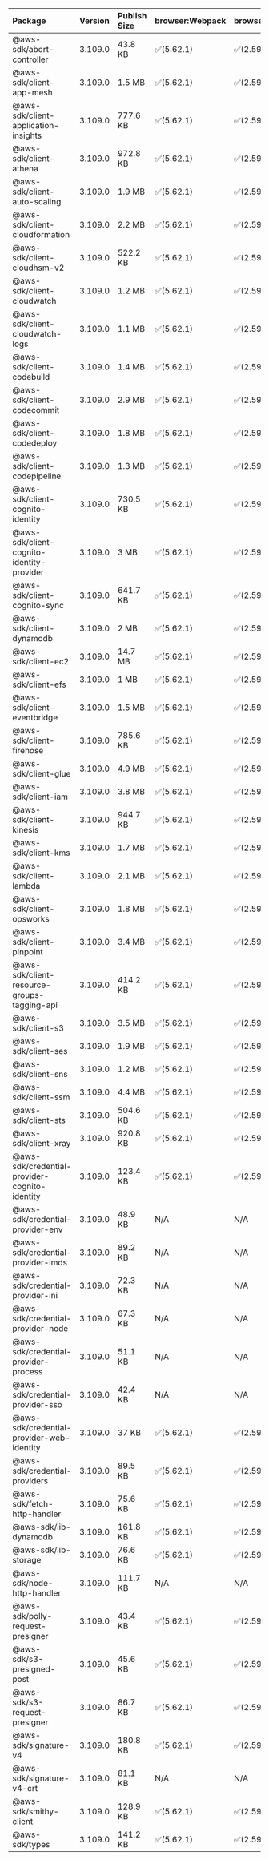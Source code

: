 | Package | Version | Publish Size | browser:Webpack | browser:Rollup | browser:EsBuild |
| :------ | :------ | :----------- | :------ | :----- | :------- |
|@aws-sdk/abort-controller|3.109.0|43.8 KB|✅(5.62.1)|✅(2.59.0)|✅(0.13.12)|
|@aws-sdk/client-app-mesh|3.109.0|1.5 MB|✅(5.62.1)|✅(2.59.0)|✅(0.13.12)|
|@aws-sdk/client-application-insights|3.109.0|777.6 KB|✅(5.62.1)|✅(2.59.0)|✅(0.13.12)|
|@aws-sdk/client-athena|3.109.0|972.8 KB|✅(5.62.1)|✅(2.59.0)|✅(0.13.12)|
|@aws-sdk/client-auto-scaling|3.109.0|1.9 MB|✅(5.62.1)|✅(2.59.0)|✅(0.13.12)|
|@aws-sdk/client-cloudformation|3.109.0|2.2 MB|✅(5.62.1)|✅(2.59.0)|✅(0.13.12)|
|@aws-sdk/client-cloudhsm-v2|3.109.0|522.2 KB|✅(5.62.1)|✅(2.59.0)|✅(0.13.12)|
|@aws-sdk/client-cloudwatch|3.109.0|1.2 MB|✅(5.62.1)|✅(2.59.0)|✅(0.13.12)|
|@aws-sdk/client-cloudwatch-logs|3.109.0|1.1 MB|✅(5.62.1)|✅(2.59.0)|✅(0.13.12)|
|@aws-sdk/client-codebuild|3.109.0|1.4 MB|✅(5.62.1)|✅(2.59.0)|✅(0.13.12)|
|@aws-sdk/client-codecommit|3.109.0|2.9 MB|✅(5.62.1)|✅(2.59.0)|✅(0.13.12)|
|@aws-sdk/client-codedeploy|3.109.0|1.8 MB|✅(5.62.1)|✅(2.59.0)|✅(0.13.12)|
|@aws-sdk/client-codepipeline|3.109.0|1.3 MB|✅(5.62.1)|✅(2.59.0)|✅(0.13.12)|
|@aws-sdk/client-cognito-identity|3.109.0|730.5 KB|✅(5.62.1)|✅(2.59.0)|✅(0.13.12)|
|@aws-sdk/client-cognito-identity-provider|3.109.0|3 MB|✅(5.62.1)|✅(2.59.0)|✅(0.13.12)|
|@aws-sdk/client-cognito-sync|3.109.0|641.7 KB|✅(5.62.1)|✅(2.59.0)|✅(0.13.12)|
|@aws-sdk/client-dynamodb|3.109.0|2 MB|✅(5.62.1)|✅(2.59.0)|✅(0.13.12)|
|@aws-sdk/client-ec2|3.109.0|14.7 MB|✅(5.62.1)|✅(2.59.0)|✅(0.13.12)|
|@aws-sdk/client-efs|3.109.0|1 MB|✅(5.62.1)|✅(2.59.0)|✅(0.13.12)|
|@aws-sdk/client-eventbridge|3.109.0|1.5 MB|✅(5.62.1)|✅(2.59.0)|✅(0.13.12)|
|@aws-sdk/client-firehose|3.109.0|785.6 KB|✅(5.62.1)|✅(2.59.0)|✅(0.13.12)|
|@aws-sdk/client-glue|3.109.0|4.9 MB|✅(5.62.1)|✅(2.59.0)|✅(0.13.12)|
|@aws-sdk/client-iam|3.109.0|3.8 MB|✅(5.62.1)|✅(2.59.0)|✅(0.13.12)|
|@aws-sdk/client-kinesis|3.109.0|944.7 KB|✅(5.62.1)|✅(2.59.0)|✅(0.13.12)|
|@aws-sdk/client-kms|3.109.0|1.7 MB|✅(5.62.1)|✅(2.59.0)|✅(0.13.12)|
|@aws-sdk/client-lambda|3.109.0|2.1 MB|✅(5.62.1)|✅(2.59.0)|✅(0.13.12)|
|@aws-sdk/client-opsworks|3.109.0|1.8 MB|✅(5.62.1)|✅(2.59.0)|✅(0.13.12)|
|@aws-sdk/client-pinpoint|3.109.0|3.4 MB|✅(5.62.1)|✅(2.59.0)|✅(0.13.12)|
|@aws-sdk/client-resource-groups-tagging-api|3.109.0|414.2 KB|✅(5.62.1)|✅(2.59.0)|✅(0.13.12)|
|@aws-sdk/client-s3|3.109.0|3.5 MB|✅(5.62.1)|✅(2.59.0)|✅(0.13.12)|
|@aws-sdk/client-ses|3.109.0|1.9 MB|✅(5.62.1)|✅(2.59.0)|✅(0.13.12)|
|@aws-sdk/client-sns|3.109.0|1.2 MB|✅(5.62.1)|✅(2.59.0)|✅(0.13.12)|
|@aws-sdk/client-ssm|3.109.0|4.4 MB|✅(5.62.1)|✅(2.59.0)|✅(0.13.12)|
|@aws-sdk/client-sts|3.109.0|504.6 KB|✅(5.62.1)|✅(2.59.0)|✅(0.13.12)|
|@aws-sdk/client-xray|3.109.0|920.8 KB|✅(5.62.1)|✅(2.59.0)|✅(0.13.12)|
|@aws-sdk/credential-provider-cognito-identity|3.109.0|123.4 KB|✅(5.62.1)|✅(2.59.0)|✅(0.13.12)|
|@aws-sdk/credential-provider-env|3.109.0|48.9 KB|N/A|N/A|N/A|
|@aws-sdk/credential-provider-imds|3.109.0|89.2 KB|N/A|N/A|N/A|
|@aws-sdk/credential-provider-ini|3.109.0|72.3 KB|N/A|N/A|N/A|
|@aws-sdk/credential-provider-node|3.109.0|67.3 KB|N/A|N/A|N/A|
|@aws-sdk/credential-provider-process|3.109.0|51.1 KB|N/A|N/A|N/A|
|@aws-sdk/credential-provider-sso|3.109.0|42.4 KB|N/A|N/A|N/A|
|@aws-sdk/credential-provider-web-identity|3.109.0|37 KB|✅(5.62.1)|✅(2.59.0)|✅(0.13.12)|
|@aws-sdk/credential-providers|3.109.0|89.5 KB|✅(5.62.1)|✅(2.59.0)|✅(0.13.12)|
|@aws-sdk/fetch-http-handler|3.109.0|75.6 KB|✅(5.62.1)|✅(2.59.0)|✅(0.13.12)|
|@aws-sdk/lib-dynamodb|3.109.0|161.8 KB|✅(5.62.1)|✅(2.59.0)|✅(0.13.12)|
|@aws-sdk/lib-storage|3.109.0|76.6 KB|✅(5.62.1)|✅(2.59.0)|✅(0.13.12)|
|@aws-sdk/node-http-handler|3.109.0|111.7 KB|N/A|N/A|N/A|
|@aws-sdk/polly-request-presigner|3.109.0|43.4 KB|✅(5.62.1)|✅(2.59.0)|✅(0.13.12)|
|@aws-sdk/s3-presigned-post|3.109.0|45.6 KB|✅(5.62.1)|✅(2.59.0)|✅(0.13.12)|
|@aws-sdk/s3-request-presigner|3.109.0|86.7 KB|✅(5.62.1)|✅(2.59.0)|✅(0.13.12)|
|@aws-sdk/signature-v4|3.109.0|180.8 KB|✅(5.62.1)|✅(2.59.0)|✅(0.13.12)|
|@aws-sdk/signature-v4-crt|3.109.0|81.1 KB|N/A|N/A|N/A|
|@aws-sdk/smithy-client|3.109.0|128.9 KB|✅(5.62.1)|✅(2.59.0)|✅(0.13.12)|
|@aws-sdk/types|3.109.0|141.2 KB|✅(5.62.1)|✅(2.59.0)|✅(0.13.12)|
